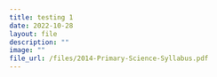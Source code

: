 ```yaml
---
title: testing 1
date: 2022-10-28
layout: file
description: ""
image: ""
file_url: /files/2014-Primary-Science-Syllabus.pdf
---
```

